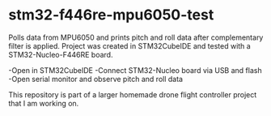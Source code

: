 # stm32-f446re-mpu6050-test
Polls data from MPU6050 and prints pitch and roll data after complementary filter is applied. Project was created in STM32CubeIDE and tested with a STM32-Nucleo-F446RE board. 

-Open in STM32CubeIDE 
-Connect STM32-Nucleo board via USB and flash 
-Open serial monitor and observe pitch and roll data 

This repository is part of a larger homemade drone flight controller project that I am working on.

